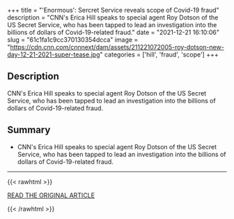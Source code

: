+++
title = "'Enormous': Sercret Service reveals scope of Covid-19 fraud"
description = "CNN's Erica Hill speaks to special agent Roy Dotson of the US Secret Service, who has been tapped to lead an investigation into the billions of dollars of Covid-19-related fraud."
date = "2021-12-21 16:10:06"
slug = "61c1fa1c9cc370130354dcca"
image = "https://cdn.cnn.com/cnnnext/dam/assets/211221072005-roy-dotson-new-day-12-21-2021-super-tease.jpg"
categories = ['hill', 'fraud', 'scope']
+++

## Description

CNN's Erica Hill speaks to special agent Roy Dotson of the US Secret Service, who has been tapped to lead an investigation into the billions of dollars of Covid-19-related fraud.

## Summary

- CNN's Erica Hill speaks to special agent Roy Dotson of the US Secret Service, who has been tapped to lead an investigation into the billions of dollars of Covid-19-related fraud.

---

{{< rawhtml >}}
  <p class="article-category">
    <a target="_blank" href="https://www.cnn.com/videos/politics/2021/12/21/roy-dotson-us-secret-service-covid-fraud-newday-vpx.cnn">READ THE ORIGINAL ARTICLE</a>
  </p>
{{< /rawhtml >}}